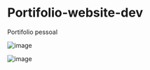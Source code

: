# Portifolio-website-dev
Portifolio pessoal 


![image](https://github.com/iamalissontomazelli/Portifolio-website-dev/assets/105504791/fb1c7d38-bdb8-481a-9468-3a34ff80f4ce)




![image](https://github.com/iamalissontomazelli/Portifolio-website-dev/assets/105504791/8c9c4e4c-e079-4990-af4c-41abb2a81b89)
